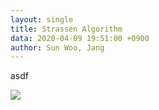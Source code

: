 ```yaml
---
layout: single
title: Strassen Algorithm
data: 2020-04-09 19:51:00 +0900
author: Sun Woo, Jang
---
```


asdf

![](pentakill)

